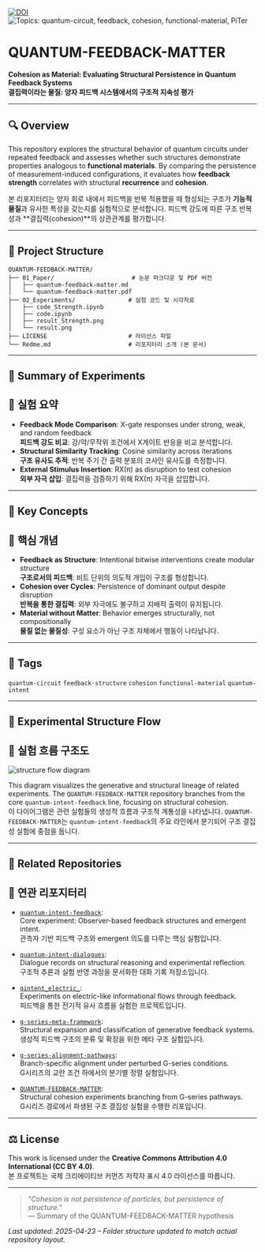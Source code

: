 



[![DOI](https://zenodo.org/badge/DOI/10.5281/zenodo.15266124.svg)](https://doi.org/10.5281/zenodo.15266124)
![Topics: quantum-circuit, feedback, cohesion, functional-material, PiTer](https://img.shields.io/badge/topics-quantum--circuit%2C%20feedback%2C%20cohesion%2C%20functional--material%2C%20PiTer-blue)

# QUANTUM-FEEDBACK-MATTER

**Cohesion as Material: Evaluating Structural Persistence in Quantum Feedback Systems**\
**결집력이라는 물질: 양자 피드백 시스템에서의 구조적 지속성 평가**

---

## 🔍 Overview

This repository explores the structural behavior of quantum circuits under repeated feedback and assesses whether such structures demonstrate properties analogous to **functional materials**. By comparing the persistence of measurement-induced configurations, it evaluates how **feedback strength** correlates with structural **recurrence** and **cohesion**.

본 리포지터리는 양자 회로 내에서 피드백을 반복 적용했을 때 형성되는 구조가 **기능적 물질**과 유사한 특성을 갖는지를 실험적으로 분석합니다. 피드백 강도에 따른 구조 반복성과 \*\*결집력(cohesion)\*\*의 상관관계를 평가합니다.

---

## 📁 Project Structure

```
QUANTUM-FEEDBACK-MATTER/
├── 01_Paper/                      # 논문 마크다운 및 PDF 버전
│   ├── quantum-feedback-matter.md
│   └── quantum-feedback-matter.pdf
├── 02_Experiments/               # 실험 코드 및 시각자료
│   ├── code_Strength.ipynb
│   ├── code.ipynb
│   ├── result_Strength.png
│   └── result.png
├── LICENSE                       # 라이선스 파일
└── Redme.md                      # 리포지터리 소개 (본 문서)
```

---

## 🧪 Summary of Experiments  
## 🧪 실험 요약

- **Feedback Mode Comparison**: X-gate responses under strong, weak, and random feedback  
  **피드백 강도 비교**: 강/약/무작위 조건에서 X게이트 반응을 비교 분석합니다.
- **Structural Similarity Tracking**: Cosine similarity across iterations  
  **구조 유사도 추적**: 반복 주기 간 출력 분포의 코사인 유사도를 측정합니다.
- **External Stimulus Insertion**: RX(π) as disruption to test cohesion  
  **외부 자극 삽입**: 결집력을 검증하기 위해 RX(π) 자극을 삽입합니다.

---

## 📌 Key Concepts  
## 📌 핵심 개념

- **Feedback as Structure**: Intentional bitwise interventions create modular structure  
  **구조로서의 피드백**: 비트 단위의 의도적 개입이 구조를 형성합니다.
- **Cohesion over Cycles**: Persistence of dominant output despite disruption  
  **반복을 통한 결집력**: 외부 자극에도 불구하고 지배적 출력이 유지됩니다.
- **Material without Matter**: Behavior emerges structurally, not compositionally  
  **물질 없는 물질성**: 구성 요소가 아닌 구조 자체에서 행동이 나타납니다.

---

## 🔖 Tags

`quantum-circuit` `feedback-structure` `cohesion` `functional-material` `quantum-intent`

---

## 📡 Experimental Structure Flow  
## 📡 실험 흐름 구조도

![structure flow diagram](./structure_flow_diagram_updated.png)

This diagram visualizes the generative and structural lineage of related experiments. The `QUANTUM-FEEDBACK-MATTER` repository branches from the core `quantum-intent-feedback` line, focusing on structural cohesion.  
이 다이어그램은 관련 실험들의 생성적 흐름과 구조적 계통성을 나타냅니다. `QUANTUM-FEEDBACK-MATTER`는 `quantum-intent-feedback`의 주요 라인에서 분기되어 구조 결집성 실험에 중점을 둡니다.



---

## 🔗 Related Repositories  
## 🔗 연관 리포지터리

- [`quantum-intent-feedback`](https://github.com/anon0411/quantum-intent-feedback):  
  Core experiment: Observer-based feedback structures and emergent intent.  
  관측자 기반 피드백 구조와 emergent 의도를 다루는 핵심 실험입니다.

- [`quantum-intent-dialogues`](https://github.com/anon0411/quantum-intent-dialogues):  
  Dialogue records on structural reasoning and experimental reflection.  
  구조적 추론과 실험 반영 과정을 문서화한 대화 기록 저장소입니다.

- [`qintent_electric_`](https://github.com/anon0411/qintent_electric_):  
  Experiments on electric-like informational flows through feedback.  
  피드백을 통한 전기적 유사 흐름을 실험한 프로젝트입니다.

- [`g-series-meta-framework`](https://github.com/anon0411/g-series-meta-framework):  
  Structural expansion and classification of generative feedback systems.  
  생성적 피드백 구조의 분류 및 확장을 위한 메타 구조 실험입니다.

- [`g-series-alignment-pathways`](https://github.com/anon0411/g-series-alignment-pathways):  
  Branch-specific alignment under perturbed G-series conditions.  
  G시리즈의 교란 조건 하에서의 분기별 정렬 실험입니다.

- [`QUANTUM-FEEDBACK-MATTER`](https://github.com/anon0411/QUANTUM-FEEDBACK-MATTER):  
  Structural cohesion experiments branching from G-series pathways.  
  G시리즈 경로에서 파생된 구조 결집성 실험을 수행한 리포입니다.

---

## ⚖️ License

This work is licensed under the **Creative Commons Attribution 4.0 International (CC BY 4.0)**.\
본 프로젝트는 국제 크리에이티브 커먼즈 저작자 표시 4.0 라이선스를 따릅니다.

---

> *"Cohesion is not persistence of particles, but persistence of structure."*\
> — Summary of the QUANTUM-FEEDBACK-MATTER hypothesis

*Last updated: 2025-04-23 – Folder structure updated to match actual repository layout.*

